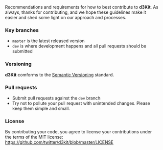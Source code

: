 Recommendations and requirements for how to best contribute to **d3Kit**. As always, thanks for contributing, and we hope these guidelines make it easier and shed some light on our approach and processes.

### Key branches
- `master` is the latest released version
- `dev` is where development happens and all pull requests should be submitted

### Versioning

**d3Kit** comforms to the [Semantic Versioning](http://semver.org/) standard.

### Pull requests
- Submit pull requests against the `dev` branch
- Try not to pollute your pull request with unintended changes. Please keep them simple and small.

### License
By contributing your code, you agree to license your contributions under the terms of the MIT license:
https://github.com/twitter/d3kit/blob/master/LICENSE
